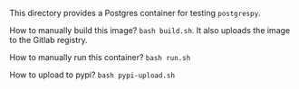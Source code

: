 This directory provides a Postgres container for testing `postgrespy`.

How to manually build this image?
`bash build.sh`. It also uploads the image to the Gitlab registry.

How to manually run this container?
`bash run.sh`

How to upload to pypi?
`bash pypi-upload.sh`
